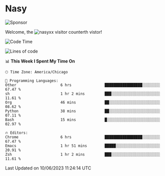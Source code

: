 # Nasy

<!--
<p align="center">
<img height="200" src="https://github-readme-stats.vercel.app/api?username=nasyxx&count_private=true&show_icons=true&theme=dracula&include_all_commits=true"/>
<img height="200" src="https://github-readme-stats.vercel.app/api/top-langs/?username=nasyxx&theme=dracula&hide=html,jupyter+notebook&count_private=true&show_icons=true"/>
</p>

  
----------------
-->

![Sponsor](https://img.shields.io/static/v1.svg?label=Sponsor&message=%E2%9D%A4&logo=GitHub&style=flat&color=pink)
 
Welcome, the ![nasyxx visitor counter](https://count.getloli.com/get/@nasyxx?theme=rule34)th vistor!
 
<!--START_SECTION:waka-->
![Code Time](http://img.shields.io/badge/Code%20Time-3%2C562%20hrs%2024%20mins-blue)

![Lines of code](https://img.shields.io/badge/From%20Hello%20World%20I%27ve%20Written-6.3%20million%20lines%20of%20code-blue)

📊 **This Week I Spent My Time On** 

```text
🕑︎ Time Zone: America/Chicago

💬 Programming Languages: 
Other                    6 hrs               █████████████████░░░░░░░░   67.47 % 
sh                       1 hr 2 mins         ███░░░░░░░░░░░░░░░░░░░░░░   11.61 % 
Org                      46 mins             ██░░░░░░░░░░░░░░░░░░░░░░░   08.62 % 
Python                   38 mins             ██░░░░░░░░░░░░░░░░░░░░░░░   07.11 % 
Bash                     15 mins             █░░░░░░░░░░░░░░░░░░░░░░░░   02.97 % 

🔥 Editors: 
Chrome                   6 hrs               █████████████████░░░░░░░░   67.47 % 
Emacs                    1 hr 51 mins        █████░░░░░░░░░░░░░░░░░░░░   20.91 % 
Zsh                      1 hr 2 mins         ███░░░░░░░░░░░░░░░░░░░░░░   11.61 % 
```


 Last Updated on 10/06/2023 11:24:14 UTC
<!--END_SECTION:waka-->

<!-- ![visitors](https://visitor-badge.laobi.icu/badge?page_id=nasyxx.nasyxx) -->
